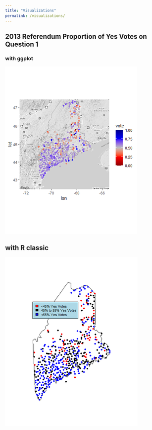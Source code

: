 ```yaml
---
title: "Visualizations"
permalink: /visualizations/
---
```

## 2013 Referendum Proportion of Yes Votes on Question 1

### with ggplot
![](2013_map_ggplot.png)

## with R classic
![](2013_map_R_classic.png)
